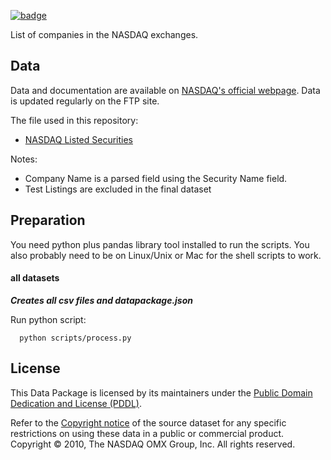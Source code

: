 <a href="https://datahub.io/core/nasdaq-listings"><img src="https://badgen.net/badge/icon/View%20on%20datahub.io/orange?icon=https://datahub.io/datahub-cube-badge-icon.svg&label&scale=1.25)" alt="badge" /></a>

List of companies in the NASDAQ exchanges.

## Data

Data and documentation are available on [NASDAQ's official webpage](http://www.nasdaqtrader.com/trader.aspx?id=symboldirdefs). Data is updated regularly on the FTP site.

The file used in this repository:
* [NASDAQ Listed Securities](ftp://ftp.nasdaqtrader.com/symboldirectory/nasdaqlisted.txt)

Notes:

* Company Name is a parsed field using the Security Name field.
* Test Listings are excluded in the final dataset

## Preparation

You need python plus pandas library tool installed to run the
scripts. You also probably need to be on Linux/Unix or Mac for the shell
scripts to work.


#### all datasets

***Creates all csv files and datapackage.json***

Run python script:

      python scripts/process.py


## License

This Data Package is licensed by its maintainers under the [Public Domain Dedication and License (PDDL)](http://opendatacommons.org/licenses/pddl/1.0/).

Refer to the [Copyright notice](http://www.nasdaqtrader.com/Trader.aspx?id=CopyDisclaimMain) of the source dataset for any specific restrictions on using these data in a public or commercial product. Copyright © 2010, The NASDAQ OMX Group, Inc. All rights reserved.
